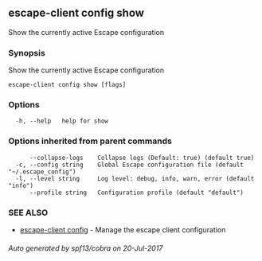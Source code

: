 ## escape-client config show

Show the currently active Escape configuration

### Synopsis


Show the currently active Escape configuration

```
escape-client config show [flags]
```

### Options

```
  -h, --help   help for show
```

### Options inherited from parent commands

```
      --collapse-logs    Collapse logs (Default: true) (default true)
  -c, --config string    Global Escape configuration file (default "~/.escape_config")
  -l, --level string     Log level: debug, info, warn, error (default "info")
      --profile string   Configuration profile (default "default")
```

### SEE ALSO
* [escape-client config](escape-client_config.md)	 - Manage the escape client configuration

###### Auto generated by spf13/cobra on 20-Jul-2017
